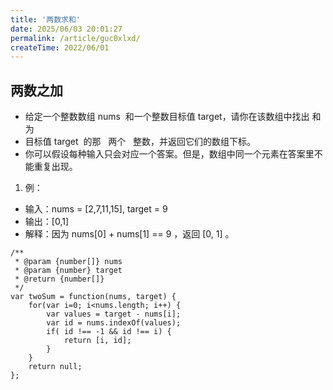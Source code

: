 ```yaml
---
title: '两数求和'
date: 2025/06/03 20:01:27
permalink: /article/guc0xlxd/
createTime: 2022/06/01
---
```

## 两数之加

- 给定一个整数数组 nums  和一个整数目标值 target，请你在该数组中找出 和为
- 目标值 target  的那   两个   整数，并返回它们的数组下标。
- 你可以假设每种输入只会对应一个答案。但是，数组中同一个元素在答案里不能重复出现。

1. 例：

- 输入：nums = [2,7,11,15], target = 9
- 输出：[0,1]
- 解释：因为 nums[0] + nums[1] == 9 ，返回 [0, 1] 。

```
/**
 * @param {number[]} nums
 * @param {number} target
 * @return {number[]}
 */
var twoSum = function(nums, target) {
    for(var i=0; i<nums.length; i++) {
        var values = target - nums[i];
        var id = nums.indexOf(values);
        if( id !== -1 && id !== i) {
            return [i, id];
        }
    }
    return null;
};
```
